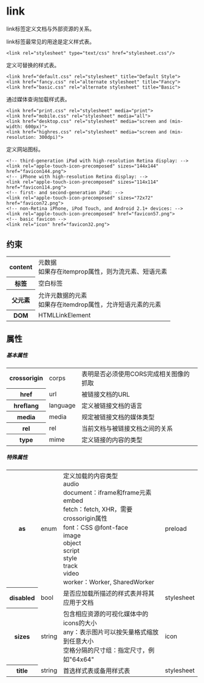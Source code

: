 # link

link标签定义文档与外部资源的关系。

link标签最常见的用途是定义样式表。

```
<link rel="stylesheet" type="text/css" href="stylesheet.css"/>
```

定义可替换的样式表。

```
<link href="default.css" rel="stylesheet" title="Default Style">
<link href="fancy.css" rel="alternate stylesheet" title="Fancy">
<link href="basic.css" rel="alternate stylesheet" title="Basic">
```

通过媒体查询加载样式表。

```
<link href="print.css" rel="stylesheet" media="print">
<link href="mobile.css" rel="stylesheet" media="all">
<link href="desktop.css" rel="stylesheet" media="screen and (min-width: 600px)">
<link href="highres.css" rel="stylesheet" media="screen and (min-resolution: 300dpi)">
```

定义网站图标。

```
<!-- third-generation iPad with high-resolution Retina display: -->
<link rel="apple-touch-icon-precomposed" sizes="144x144" href="favicon144.png">
<!-- iPhone with high-resolution Retina display: -->
<link rel="apple-touch-icon-precomposed" sizes="114x114" href="favicon114.png">
<!-- first- and second-generation iPad: -->
<link rel="apple-touch-icon-precomposed" sizes="72x72" href="favicon72.png">
<!-- non-Retina iPhone, iPod Touch, and Android 2.1+ devices: -->
<link rel="apple-touch-icon-precomposed" href="favicon57.png">
<!-- basic favicon -->
<link rel="icon" href="favicon32.png">
```

## 约束

<table>
<tr>
    <th>content</th>
    <td>元数据<br/>如果存在itemprop属性，则为流元素、短语元素</td>
</tr>
<tr>
    <th>标签</th>
    <td>空白标签</td>
</tr>
<tr>
    <th>父元素</th>
    <td>允许元数据的元素<br/>如果存在itemdrop属性，允许短语元素的元素</td>
</tr>
<tr>
    <th>DOM</th>
    <td>HTMLLinkElement</td>
</tr>
</table>

## 属性

##### 基本属性

<table>
    <tr>
		<th>crossorigin</th>
		<td>corps</td>
		<td>表明是否必须使用CORS完成相关图像的抓取</td>
	</tr>
    <tr>
		<th>href</th>
		<td>url</td>
		<td>被链接文档的URL</td>
	</tr>
    <tr>
		<th>hreflang</th>
		<td>language</td>
		<td>定义被链接文档的语言</td>
	</tr>
    <tr>
		<th>media</th>
		<td>media</td>
		<td>规定被链接文档的媒体类型</td>
	</tr>
    <tr>
		<th>rel</th>
		<td>rel</td>
		<td>当前文档与被链接文档之间的关系</td>
	</tr>
    <tr>
		<th>type</th>
		<td>mime</td>
		<td>定义链接的内容的类型</td>
	</tr>
</table>

##### 特殊属性

<table>
    <tr>
		<th>as</th>
		<td>enum</td>
		<td>定义加载的内容类型
		<br/>audio
        <br/>document：iframe和frame元素
        <br/>embed
        <br/>fetch：fetch, XHR，需要crossorigin属性
        <br/>font：CSS @font-face
        <br/>image
        <br/>object
        <br/>script
        <br/>style
        <br/>track
        <br/>video
        <br/>worker：Worker, SharedWorker</td>
        <td>preload</td>
	</tr>
    <tr>
		<th>disabled</th>
		<td>bool</td>
		<td>是否应加载所描述的样式表并将其应用于文档</td>
		<td>stylesheet</td>
	</tr>
    <tr>
		<th>sizes</th>
		<td>string</td>
		<td>包含相应资源的可视化媒体中的icons的大小
		<br/>any：表示图片可以按矢量格式缩放到任意大小
		<br/>空格分隔的尺寸组：指定尺寸，例如"64x64"</td>
		<td>icon</td>
	</tr>
    <tr>
		<th>title</th>
		<td>string</td>
		<td>首选样式表或备用样式表</td>
		<td>stylesheet</td>
	</tr>
</table>
